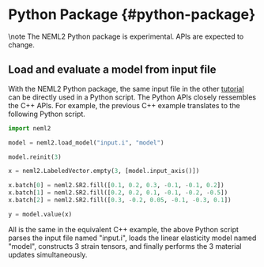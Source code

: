 # Python Package {#python-package}

\note
The NEML2 Python package is experimental. APIs are expected to change.

## Load and evaluate a model from input file

With the NEML2 Python package, the same input file in the other [tutorial](#cpp-backend) can be directly used in a Python script. The Python APIs closely ressembles the C++ APIs. For example, the previous C++ example translates to the following Python script.

```python
import neml2

model = neml2.load_model("input.i", "model")

model.reinit(3)

x = neml2.LabeledVector.empty(3, [model.input_axis()])

x.batch[0] = neml2.SR2.fill([0.1, 0.2, 0.3, -0.1, -0.1, 0.2])
x.batch[1] = neml2.SR2.fill([0.2, 0.2, 0.1, -0.1, -0.2, -0.5])
x.batch[2] = neml2.SR2.fill([0.3, -0.2, 0.05, -0.1, -0.3, 0.1])

y = model.value(x)
```

All is the same in the equivalent C++ example, the above Python script parses the input file named "input.i", loads the linear elasticity model named "model", constructs 3 strain tensors, and finally performs the 3 material updates simultaneously.

